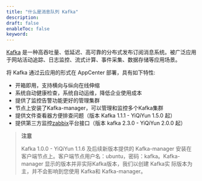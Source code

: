 ```yaml
---
title: "什么是消息队列 Kafka"
description: 
draft: false
enableToc: false
keyword: 
---
```


[Kafka](http://kafka.apache.org/) 是一种高吞吐量、低延迟、高可靠的分布式发布订阅消息系统。被广泛应用于网站活动追踪、日志监控、流式计算、事件采集、数据存储等应用场景。

将 Kafka 通过云应用的形式在 AppCenter 部署，具有如下特性:

- 开箱即用，支持横向与纵向在线伸缩
- 系统自动健康检查，系统自动运维，降低企业使用成本
- 提供了监控告警功能更好的管理集群
- 节点上安装了Kafka-manager，可以管理和监控多个Kafka集群
- 提供文件查看器方便排查问题（版本 Kafka 1.1.1 - YiQiYun 1.5.0 起）
- 提供第三方监控[zabbix](https://www.zabbix.com/)平台接口（版本 kafka 2.3.0 - YiQiYun 2.0.0 起）

>**注意**
>
>Kafka 1.0.0 - YiQiYun 1.1.6 及后续新版本提供的 Kafka-manager 安装在客户端节点上。客户端节点用户名：ubuntu，密码：kafka。Kafka-manager 显示的版本并非实际Kafka版本，我们以创建 Kafka实 际版本为主，并不会影响到您使用 Kafka和 Kafka-manager。